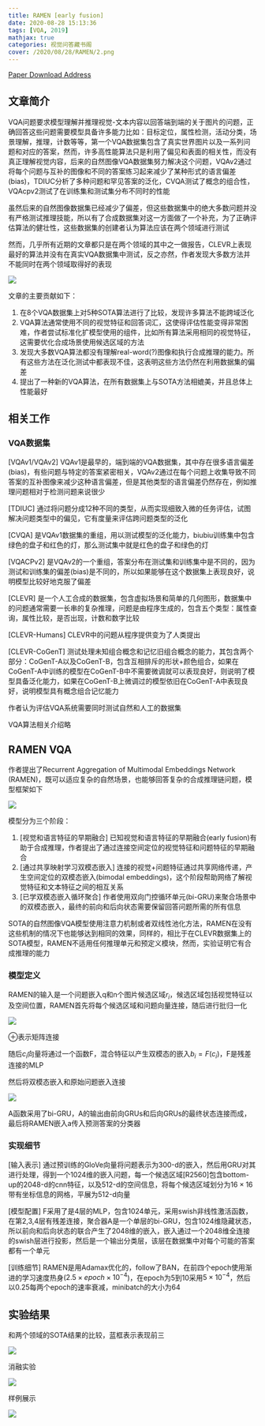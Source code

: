 ```yaml
---
title: RAMEN [early fusion]
date: 2020-08-28 15:13:36
tags: [VQA, 2019]
mathjax: true
categories: 视觉问答藏书阁
cover: /2020/08/28/RAMEN/2.png
---
```

[Paper Download Address](https://arxiv.org/abs/1903.00366)

## 文章简介

VQA问题要求模型理解并推理视觉-文本内容以回答端到端的关于图片的问题，正确回答这些问题需要模型具备许多能力比如：目标定位，属性检测，活动分类，场景理解，推理，计数等等，第一个VQA数据集包含了真实世界图片以及一系列问题和对应的答案，然而，许多高性能算法只是利用了偏见和表面的相关性，而没有真正理解视觉内容，后来的自然图像VQA数据集努力解决这个问题，VQAv2通过将每个问题与互补的图像和不同的答案练习起来减少了某种形式的语言偏差(bias)，TDIUC分析了多种问题和罕见答案的泛化，CVQA测试了概念的组合性，VQAcpv2测试了在训练集和测试集分布不同时的性能

虽然后来的自然图像数据集已经减少了偏差，但这些数据集中的绝大多数问题并没有严格测试推理技能，所以有了合成数据集对这一方面做了一个补充，为了正确评估算法的健壮性，这些数据集的创建者认为算法应该在两个领域进行测试

然而，几乎所有近期的文章都只是在两个领域的其中之一做报告，CLEVR上表现最好的算法并没有在真实VQA数据集中测试，反之亦然，作者发现大多数方法并不能同时在两个领域取得好的表现

![](1.png)

文章的主要贡献如下：

1. 在8个VQA数据集上对5种SOTA算法进行了比较，发现许多算法不能跨域泛化
2. VQA算法通常使用不同的视觉特征和回答词汇，这使得评估性能变得非常困难，作者尝试标准化扩模型使用的组件，比如所有算法采用相同的视觉特征，这需要优化合成场景使用候选区域的方法
3. 发现大多数VQA算法都没有理解real-word(?)图像和执行合成推理的能力。所有这些方法在泛化测试中都表现不佳，这表明这些方法仍然在利用数据集的偏差
4. 提出了一种新的VQA算法，在所有数据集上与SOTA方法相媲美，并且总体上性能最好

## 相关工作

### VQA数据集

[VQAv1/VQAv2] VQAv1是最早的，端到端的VQA数据集，其中存在很多语言偏差(bias)，有些问题与特定的答案紧密相关，VQAv2通过在每个问题上收集导致不同答案的互补图像来减少这种语言偏差，但是其他类型的语言偏差仍然存在，例如推理问题相对于检测问题来说很少

[TDIUC] 通过将问题分成12种不同的类型，从而实现细致入微的任务评估，试图解决问题类型中的偏见，它有度量来评估跨问题类型的泛化 

[CVQA] 是VQAv1数据集的重组，用以测试模型的泛化能力，biubiu训练集中包含绿色的盘子和红色的灯，那么测试集中就是红色的盘子和绿色的灯

[VQACPv2] 是VQAv2的一个重组，答案分布在测试集和训练集中是不同的，因为测试和训练集的偏差(bias)是不同的，所以如果能够在这个数据集上表现良好，说明模型比较好地克服了偏差

[CLEVR] 是一个人工合成的数据集，包含虚拟场景和简单的几何图形，数据集中的问题通常需要一长串的复杂推理，问题是由程序生成的，包含五个类型：属性查询，属性比较，是否出现，计数和数字比较

[CLEVR-Humans] CLEVR中的问题从程序提供变为了人类提出

[CLEVR-CoGenT] 测试处理未知组合概念和记忆旧组合概念的能力，其包含两个部分：CoGenT-A以及CoGenT-B，包含互相排斥的形状+颜色组合，如果在CoGenT-A中训练的模型在CoGenT-B中不需要微调就可以表现良好，则说明了模型具备泛化能力，如果在CoGenT-B上微调过的模型依旧在CoGenT-A中表现良好，说明模型具有概念组合记忆能力

作者认为评估VQA系统需要同时测试自然和人工的数据集

VQA算法相关介绍略

## RAMEN VQA

作者提出了Recurrent Aggregation of Multimodal Embeddings Network (RAMEN)，既可以适应复杂的自然场景，也能够回答复杂的合成推理链问题，模型框架如下

![](2.png)

模型分为三个阶段：

1. [视觉和语言特征的早期融合] 已知视觉和语言特征的早期融合(early fusion)有助于合成推理，作者提出了通过连接空间定位的视觉特征和问题特征的早期融合
2. [通过共享映射学习双模态嵌入] 连接的视觉+问题特征通过共享网络传递，产生空间定位的双模态嵌入(bimodal embeddings)，这个阶段帮助网络了解视觉特征和文本特征之间的相互关系
3. [已学双模态嵌入循环聚合] 作者使用双向门控循环单元(bi-GRU)来聚合场景中的双模态嵌入，最终的前向和后向状态需要保留回答问题所需的所有信息 

SOTA的自然图像VQA模型使用注意力机制或者双线性池化方法，RAMEN在没有这些机制的情况下也能够达到相同的效果，同样的，相比于在CLEVR数据集上的SOTA模型，RAMEN不适用任何推理单元和预定义模块，然而，实验证明它有合成推理的能力

### 模型定义

RAMEN的输入是一个问题嵌入q和n个图片候选区域$r_i$，候选区域包括视觉特征以及空间位置，RAMEN首先将每个候选区域和问题向量连接，随后进行批归一化

![](3.png)

$\oplus$表示矩阵连接

随后$c_i$向量将通过一个函数F，混合特征以产生双模态的嵌入$b_i=F(c_i)$，F是残差连接的MLP

然后将双模态嵌入和原始问题嵌入连接

![](4.png)

A函数采用了bi-GRU，A的输出由前向GRUs和后向GRUs的最终状态连接而成，最后将RAMEN嵌入a传入预测答案的分类器

### 实现细节

[输入表示] 通过预训练的GloVe向量将问题表示为300-d的嵌入，然后用GRU对其进行处理，得到一个1024维的嵌入问题，每一个候选区域[R2560]包含bottom-up的2048-d的cnn特征，以及512-d的空间信息，将每个候选区域划分为$16\times16$带有坐标信息的网格，平展为512-d向量

[模型配置] F采用了是4层的MLP，包含1024单元，采用swish非线性激活函数，在第2,3,4层有残差连接，聚合器A是一个单层的bi-GRU，包含1024维隐藏状态，所以前向和后向状态的联合产生了2048维的嵌入，嵌入通过一个2048维全连接的swish层进行投影，然后是一个输出分类层，该层在数据集中对每个可能的答案都有一个单元

[训练细节] RAMEN是用Adamax优化的，follow了BAN，在前四个epoch使用渐进的学习速度热身($2.5\times epoch\times 10^{-4}$)，在epoch为5到10采用$5\times 10^{-4}$，然后以0.25每两个epoch的速率衰减，minibatch的大小为64

## 实验结果

和两个领域的SOTA结果的比较，蓝框表示表现前三

![](5.png)

消融实验

![](6.png)

样例展示

![](7.png)





